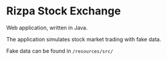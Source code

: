 # Rizpa Stock Exchange

Web application, written in Java.

The application simulates stock market trading with fake data.

Fake data can be found in `/resources/src/`
